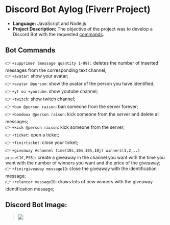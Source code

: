 # Discord Bot Aylog (Fiverr Project)

* **Language:** JavaScript and Node.js
* **Project Description:** The objective of the project was to develop a Discord Bot with the requested [commands](/commands).

## Bot Commands
👉 `+supprimer (message quantity 1-99):` deletes the number of inserted messages from the corresponding text channel;  
👉 `+avatar`: show your avatar;  
👉 `+avatar @person`: show the avatar of the person you have identified;  
👉 `+yt ou +youtube`: show youtube channel;  
👉 `+twitch`:  show twitch channel;  
👉 `+ban @person raison`: ban someone from the server forever;  
👉 `+bandoux @person raison`: kick someone from the server and delete all messages;  
👉 `+kick @person raison`: kick someone from the server;  
👉 `+ticket`: open a ticket;  
👉 `+finirticket`: close your ticket;  
👉 `+giveaway #channel time(10s,10m,10h,10j) winners(1,2,..) price(1€,PS5)`: create a giveaway in the channel you want with the time you want with the number of winners you want and the price of the giveaway;  
👉 `+finirgiveaway messageID`: close the giveaway with the identification message;  
👉 `+relancer messageID`: draws lots of new winners with the giveaway identification message;  

## Discord Bot Image:
> <img src="https://github.com/GJordao12/Fiverr-DiscordBotAylog/blob/main/BotImage.png">
 

